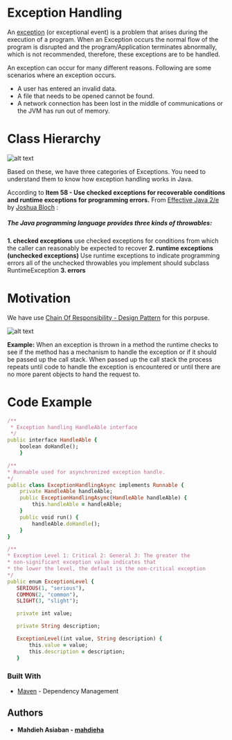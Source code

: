 # Exception Handling
An [exception](https://www.tutorialspoint.com/java/java_exceptions.htm) (or exceptional event) is a problem that arises during the execution of a program. When an Exception occurs the normal flow of the program is disrupted and the program/Application terminates abnormally, which is not recommended, therefore, these exceptions are to be handled.

An exception can occur for many different reasons. Following are some scenarios where an exception occurs.
  - A user has entered an invalid data.
  - A file that needs to be opened cannot be found.
  - A network connection has been lost in the middle of communications or the JVM has run out of memory.
  
# Class Hierarchy
![alt text](https://image.ibb.co/kQrY7a/exceptions1.jpg)

Based on these, we have three categories of Exceptions. You need to understand them to know how exception handling works in Java.

According to **Item 58 - Use checked exceptions for recoverable conditions and runtime exceptions for programming errors.** 
From [Effective Java 2/e](https://goo.gl/PgsN7i) by [Joshua Bloch](https://en.wikipedia.org/wiki/Joshua_Bloch) : 

##### The Java programming language provides three kinds of throwables:
**1. checked exceptions**
use checked exceptions for conditions from which the caller can reasonably be expected to recover
**2. runtime exceptions (unchecked exceptions)** 
Use runtime exceptions to indicate programming errors
all of the unchecked throwables you implement should subclass RuntimeException
**3. errors**

# Motivation
We have use [Chain Of Responsibility - Design Pattern](https://dzone.com/refcardz/design-patterns) for this porpuse.

![alt text](https://image.ibb.co/kFsWSa/10609_thumb.png)

**Example:** When an exception is thrown in a method the runtime checks to see if the method has a mechanism to handle the exception or if it should be passed up the call stack. 
When passed up the call stack the process repeats until code to handle the exception is encountered or until there are no more parent objects to hand the request to.

# Code Example
```ruby
/**
 * Exception handling HandleAble interface
 */
public interface HandleAble {
    boolean doHandle();
    }
```
```ruby
/**
* Runnable used for asynchronized exception handle.
*/
public class ExceptionHandlingAsync implements Runnable {
    private HandleAble handleAble;
    public ExceptionHandlingAsync(HandleAble handleAble) {
        this.handleAble = handleAble;
    }
    public void run() {
        handleAble.doHandle();
    }
}
```

 ```ruby
 /**
 * Exception Level 1: Critical 2: General 3: The greater the
 * non-significant exception value indicates that
 * the lower the level, the default is the non-critical exception
 */
public enum ExceptionLevel {
    SERIOUS(1, "serious"),
    COMMON(2, "common"),
    SLIGHT(3, "slight");

    private int value;

    private String description;

    ExceptionLevel(int value, String description) {
        this.value = value;
        this.description = description;
    }
 ```
### Built With

- [Maven](https://maven.apache.org/) - Dependency Management

## Authors
- **Mahdieh Asiaban - [mahdieha](https://github.com/mahdieha)**